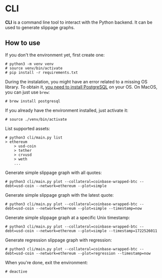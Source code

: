 # CLI

**CLI** is a command line tool to interact with the Python backend. It can be used to generate slippage graphs.

## How to use

If you don't the environment yet, first create one:
```
# python3 -m venv venv
# source venv/bin/activate
# pip install -r requirements.txt
```

During the instalation, you might have an error related to a missing OS library. To obtain it, [you need to install PostgreSQL](https://www.postgresqltutorial.com/postgresql-getting-started/) on your OS. On MacOS, you can just use `brew`:
```
# brew install postgresql
```

If you already have the environment installed, just activate it:
```
# source ./venv/bin/activate
```

List supported assets:
```
# python3 cli/main.py list
> ethereum
    > usd-coin
    > tether
    > crvusd
    > weth
    ...
```

Generate simple slippage graph with all quotes:
```
# python3 cli/main.py plot --collateral=coinbase-wrapped-btc --debt=usd-coin --network=ethereum --plot=simple
```

Generate simple slippage graph with the latest quote:
```
# python3 cli/main.py plot --collateral=coinbase-wrapped-btc --debt=usd-coin --network=ethereum --plot=simple --timestamp=now
```

Generate simple slippage graph at a specific Unix timestamp:
```
# python3 cli/main.py plot --collateral=coinbase-wrapped-btc --debt=usd-coin --network=ethereum --plot=simple --timestamp=1722526011
```

Generate regression slippage graph with regression:
```
# python3 cli/main.py plot --collateral=coinbase-wrapped-btc --debt=usd-coin --network=ethereum --plot=regression --timestamp=now
```

When you're done, exit the environment:
```
# deactive
```